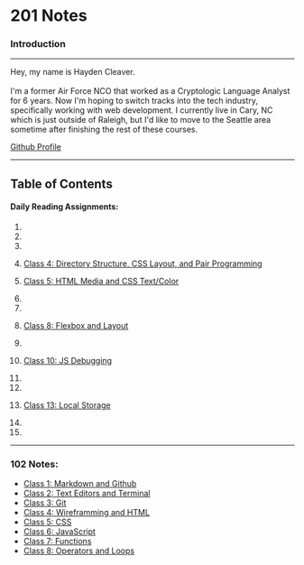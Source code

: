 # 201 Notes

### Introduction

***

Hey, my name is Hayden Cleaver. <br>  
I'm a former Air Force NCO that worked as a Cryptologic Language Analyst for 6 years.  Now I'm hoping to switch tracks into the tech industry, specifically working with web development. I currently live in Cary, NC which is just outside of Raleigh, but I'd like to move to the Seattle area sometime after finishing the rest of these courses.  

[Github Profile](https://github.com/HaydenCleaver)

***
## Table of Contents

#### Daily Reading Assignments:

1.
2.
3.
4. [Class 4: Directory Structure, CSS Layout, and Pair Programming](https://haydencleaver.github.io/reading-notes/class-04)

5. [Class 5: HTML Media and CSS Text/Color](https://haydencleaver.github.io/reading-notes/class-05)
6.
7.
8. [Class 8: Flexbox and Layout](https://haydencleaver.github.io/reading-notes/class-08)
9.
10. [Class 10: JS Debugging](https://haydencleaver.github.io/reading-notes/class-10)
11.
12.
13. [Class 13: Local Storage](https://haydencleaver.github.io/reading-notes/class-13)
14.
15.

***

### 102 Notes:

- [Class 1: Markdown and Github](https://haydencleaver.github.io/reading-notes/Class1)
- [Class 2: Text Editors and Terminal](https://haydencleaver.github.io/reading-notes/Class2)
- [Class 3: Git](https://haydencleaver.github.io/reading-notes/Class3)
- [Class 4: Wireframming and HTML](https://haydencleaver.github.io/reading-notes/Class4)
- [Class 5: CSS](https://haydencleaver.github.io/reading-notes/Class5)
- [Class 6: JavaScript](https://haydencleaver.github.io/reading-notes/Class6)
- [Class 7: Functions](https://haydencleaver.github.io/reading-notes/Class7)
- [Class 8: Operators and Loops](https://haydencleaver.github.io/reading-notes/Class8)